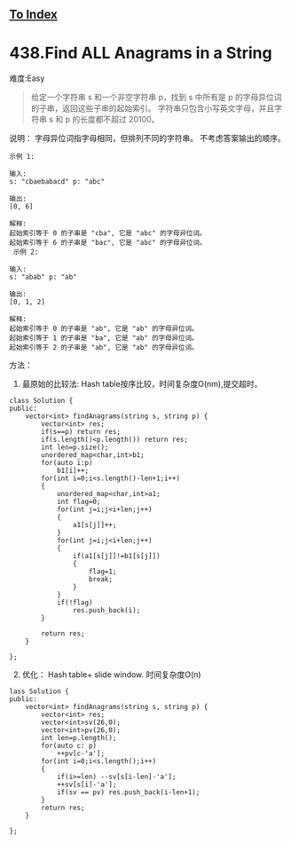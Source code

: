 [To Index](/index.md)
---
# 438.Find ALL Anagrams in a String
难度:Easy
> 给定一个字符串 s 和一个非空字符串 p，找到 s 中所有是 p 的字母异位词的子串，返回这些子串的起始索引。
字符串只包含小写英文字母，并且字符串 s 和 p 的长度都不超过 20100。

说明：
字母异位词指字母相同，但排列不同的字符串。
不考虑答案输出的顺序。

```
示例 1:

输入:
s: "cbaebabacd" p: "abc"

输出:
[0, 6]

解释:
起始索引等于 0 的子串是 "cba", 它是 "abc" 的字母异位词。
起始索引等于 6 的子串是 "bac", 它是 "abc" 的字母异位词。
 示例 2:

输入:
s: "abab" p: "ab"

输出:
[0, 1, 2]

解释:
起始索引等于 0 的子串是 "ab", 它是 "ab" 的字母异位词。
起始索引等于 1 的子串是 "ba", 它是 "ab" 的字母异位词。
起始索引等于 2 的子串是 "ab", 它是 "ab" 的字母异位词。

```

方法：
1. 最原始的比较法:
Hash table按序比较，时间复杂度O(nm),提交超时。

```
class Solution {
public:
    vector<int> findAnagrams(string s, string p) {
        vector<int> res;
        if(s==p) return res;
        if(s.length()<p.length()) return res;
        int len=p.size();
        unordered_map<char,int>b1;
        for(auto i:p)
            b1[i]++;
        for(int i=0;i<s.length()-len+1;i++)
        {
            unordered_map<char,int>a1;
            int flag=0;
            for(int j=i;j<i+len;j++)
            {
                a1[s[j]]++;
            }
            for(int j=i;j<i+len;j++)
            {
                if(a1[s[j]]!=b1[s[j]])
                {
                    flag=1;
                    break;
                }
            }
            if(!flag) 
                res.push_back(i);
        }

        return res;
    }

};

```

2. 优化：
Hash table+ slide window.
时间复杂度O(n)

```
lass Solution {
public:
    vector<int> findAnagrams(string s, string p) {
        vector<int> res;
        vector<int>sv(26,0);
        vector<int>pv(26,0);
        int len=p.length();
        for(auto c: p)
            ++pv[c-'a'];
        for(int i=0;i<s.length();i++)
        {
            if(i>=len) --sv[s[i-len]-'a'];
            ++sv[s[i]-'a'];
            if(sv == pv) res.push_back(i-len+1);
        }
        return res;
    }

};
```
